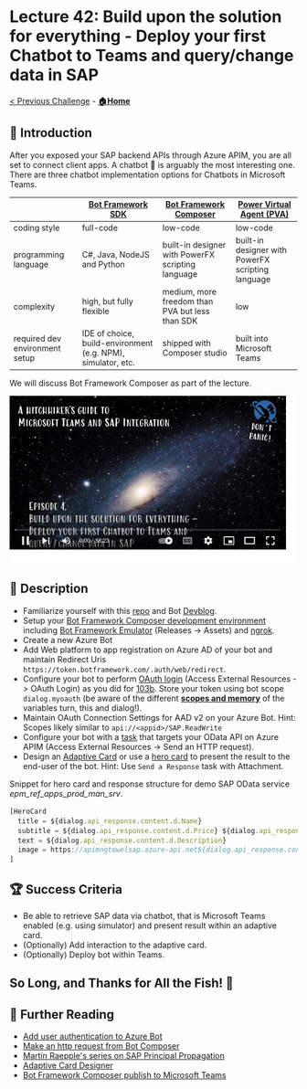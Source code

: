 # Lecture 42: Build upon the solution for everything - Deploy your first Chatbot to Teams and query/change data in SAP

[< Previous Challenge](./103b-sap-principal-propagation-apim.md) - **[🏠Home](../README.md)**

## 🔭 Introduction

After you exposed your SAP backend APIs through Azure APIM, you are all set to connect client apps. A chatbot 🤖 is arguably the most interesting one. There are three chatbot implementation options for Chatbots in Microsoft Teams.

|| [Bot Framework SDK](https://docs.microsoft.com/azure/bot-service/bot-service-quickstart-create-bot?view=azure-bot-service-4.0&tabs=csharp%2Cvs) | [Bot Framework Composer](https://docs.microsoft.com/composer/introduction?tabs=v2x) | [Power Virtual Agent (PVA)](https://docs.microsoft.com/power-virtual-agents/teams/fundamentals-what-is-power-virtual-agents-teams) |
|----------|-------------|------|---|
| coding style |  full-code | low-code | low-code |
| programming language | C#, Java, NodeJS and Python | built-in designer with PowerFX scripting language | built-in designer with PowerFX scripting language |
| complexity | high, but fully flexible | medium, more freedom than PVA but less than SDK | low |
| required dev environment setup | IDE of choice, build-environment (e.g. NPM), simulator, etc. | shipped with Composer studio | built into Microsoft Teams |

We will discuss Bot Framework Composer as part of the lecture.

[![third session link to YouTube](../img/42.png)](https://www.youtube.com/watch?v=8JODaH6UVak&list=PLvqyDwoCkBXZ85LoFrNWv9Mj88TiDAc4g&index=7)

## 📖 Description

- Familiarize yourself with this [repo](https://github.com/ROBROICH/Teams-Chatbot-SAP-NW-Principal-Propagation) and Bot [Devblog](https://devblogs.microsoft.com/microsoft365dev/building-great-bots-for-microsoft-teams-with-azure-bot-framework-composer/).
- Setup your [Bot Framework Composer development environment](https://docs.microsoft.com/composer/install-composer?tabs=windows) including [Bot Framework Emulator](https://github.com/Microsoft/BotFramework-Emulator/releases/tag/v4.14.1) (Releases -> Assets) and [ngrok](https://ngrok.com/download).
- Create a new Azure Bot
- Add Web platform to app registration on Azure AD of your bot and maintain Redirect Uris `https://token.botframework.com/.auth/web/redirect`.
- Configure your bot to perform [OAuth login](https://docs.microsoft.com/s/composer/how-to-use-oauth?tabs=v2x) (Access External Resources -> OAuth Login) as you did for [103b](./103b-sap-principal-propagation-apim.md). Store your token using bot scope `dialog.myoauth` (be aware of the different **[scopes and memory](https://docs.microsoft.com/composer/ref-memory-variables?tabs=v2x)** of the variables turn, this and dialog!).
- Maintain OAuth Connection Settings for AAD v2 on your Azure Bot. Hint: Scopes likely similar to `api://<appid>/SAP.ReadWrite`
- Configure your bot with a [task](https://docs.microsoft.com/composer/how-to-send-http-request?tabs=v2x) that targets your OData API on Azure APIM (Access External Resources -> Send an HTTP request).
- Design an [Adaptive Card](https://adaptivecards.io/designer/) or use a [hero card](https://docs.microsoft.com/composer/how-to-send-cards?tabs=v2x#card-types) to present the result to the end-user of the bot. Hint: Use `Send a Response` task with Attachment.

Snippet for hero card and response structure for demo SAP OData service *epm_ref_apps_prod_man_srv*.

```javascript
[HeroCard
  title = ${dialog.api_response.content.d.Name}
  subtitle = ${dialog.api_response.content.d.Price} ${dialog.api_response.content.d.CurrencyCode}
  text = ${dialog.api_response.content.d.Description}
  image = https://apimngtowelsap.azure-api.net${dialog.api_response.content.d.ImageUrl}
]
```

## 🏆 Success Criteria

- Be able to retrieve SAP data via chatbot, that is Microsoft Teams enabled (e.g. using simulator) and present result within an adaptive card.
- (Optionally) Add interaction to the adaptive card.
- (Optionally) Deploy bot within Teams.

## So Long, and Thanks for All the Fish! 🐠

## 📖 Further Reading

- [Add user authentication to Azure Bot](https://docs.microsoft.com/s/composer/how-to-use-oauth?tabs=v2x)
- [Make an http request from Bot Composer](https://docs.microsoft.com/composer/how-to-send-http-request?tabs=v2x)
- [Martin Raepple's series on SAP Principal Propagation](https://blogs.sap.com/2021/04/13/principal-propagation-in-a-multi-cloud-solution-between-microsoft-azure-and-sap-business-technology-platform-btp-part-iv-sso-with-a-power-virtual-agent-chatbot-and-on-premises-data-gateway/)
- [Adaptive Card Designer](https://adaptivecards.io/designer/)
- [Bot Framework Composer publish to Microsoft Teams](https://www.youtube.com/watch?v=l1OwZ8oRJjE)
